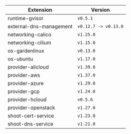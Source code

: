 | Extension      |  Version | 
| ----------- | ----------- |
|runtime-gvisor|```v0.5.1```|
|external-dns-management|```v0.12.7 -> v0.13.0```|
|networking-calico|```v1.25.0```|
|networking-cilium|```v1.15.0```|
|os-gardenlinux|```v0.13.0```|
|os-ubuntu|```v1.17.0```|
|provider-alicloud|```v1.39.0```|
|provider-aws|```v1.37.0```|
|provider-azure|```v1.29.0```|
|provider-gcp|```v1.24.0```|
|provider-hcloud|```v0.5.6```|
|provider-openstack|```v1.27.0```|
|shoot-cert-service|```v1.23.0```|
|shoot-dns-service|```v1.21.0```|
